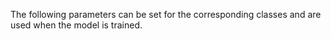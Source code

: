 
The following parameters can be set for the corresponding classes and are used when the model is trained.
